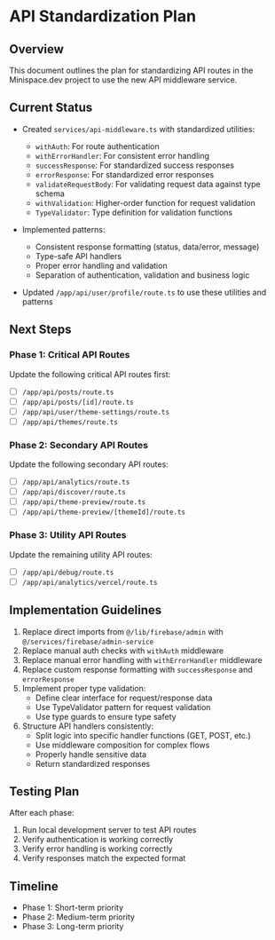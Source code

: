 # API Standardization Plan

## Overview

This document outlines the plan for standardizing API routes in the Minispace.dev project to use the new API middleware service.

## Current Status

- Created `services/api-middleware.ts` with standardized utilities:
  - `withAuth`: For route authentication
  - `withErrorHandler`: For consistent error handling
  - `successResponse`: For standardized success responses
  - `errorResponse`: For standardized error responses
  - `validateRequestBody`: For validating request data against type schema
  - `withValidation`: Higher-order function for request validation
  - `TypeValidator`: Type definition for validation functions

- Implemented patterns:
  - Consistent response formatting (status, data/error, message)
  - Type-safe API handlers
  - Proper error handling and validation
  - Separation of authentication, validation and business logic

- Updated `/app/api/user/profile/route.ts` to use these utilities and patterns

## Next Steps

### Phase 1: Critical API Routes

Update the following critical API routes first:

- [ ] `/app/api/posts/route.ts`
- [ ] `/app/api/posts/[id]/route.ts`
- [ ] `/app/api/user/theme-settings/route.ts`
- [ ] `/app/api/themes/route.ts`

### Phase 2: Secondary API Routes

Update the following secondary API routes:

- [ ] `/app/api/analytics/route.ts`
- [ ] `/app/api/discover/route.ts`
- [ ] `/app/api/theme-preview/route.ts`
- [ ] `/app/api/theme-preview/[themeId]/route.ts`

### Phase 3: Utility API Routes

Update the remaining utility API routes:

- [ ] `/app/api/debug/route.ts`
- [ ] `/app/api/analytics/vercel/route.ts`

## Implementation Guidelines

1. Replace direct imports from `@/lib/firebase/admin` with `@/services/firebase/admin-service`
2. Replace manual auth checks with `withAuth` middleware
3. Replace manual error handling with `withErrorHandler` middleware
4. Replace custom response formatting with `successResponse` and `errorResponse`
5. Implement proper type validation:
   - Define clear interface for request/response data
   - Use TypeValidator pattern for request validation
   - Use type guards to ensure type safety
6. Structure API handlers consistently:
   - Split logic into specific handler functions (GET, POST, etc.)
   - Use middleware composition for complex flows
   - Properly handle sensitive data
   - Return standardized responses

## Testing Plan

After each phase:
1. Run local development server to test API routes
2. Verify authentication is working correctly
3. Verify error handling is working correctly
4. Verify responses match the expected format

## Timeline

- Phase 1: Short-term priority
- Phase 2: Medium-term priority
- Phase 3: Long-term priority
